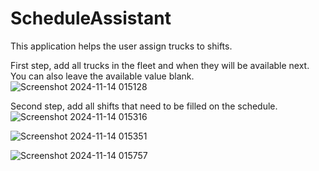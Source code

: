 # ScheduleAssistant
This application helps the user assign trucks to shifts.

First step, add all trucks in the fleet and when they will be available next. You can also leave the available value blank.
![Screenshot 2024-11-14 015128](https://github.com/user-attachments/assets/d9d7a25e-a64f-4731-a9c0-839b79050110)

Second step, add all shifts that need to be filled on the schedule.
![Screenshot 2024-11-14 015316](https://github.com/user-attachments/assets/377ac43b-3677-49f8-8f57-1e712754d344)

![Screenshot 2024-11-14 015351](https://github.com/user-attachments/assets/d509cbd5-b8ea-46a2-bf21-6c71aa8642a5)

![Screenshot 2024-11-14 015757](https://github.com/user-attachments/assets/20774c7c-b3d7-45d8-ac8e-0965c604cf22)
